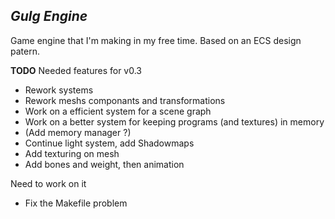 ***Gulg Engine***
-----------------

Game engine that I'm making in my free time. Based on an ECS design patern.

**TODO**
Needed features for v0.3
* Rework systems
* Rework meshs componants and transformations
* Work on a efficient system for a scene graph
* Work on a better system for keeping programs (and textures) in memory
* (Add memory manager ?)
* Continue light system, add Shadowmaps
* Add texturing on mesh
* Add bones and weight, then animation

Need to work on it
* Fix the Makefile problem
